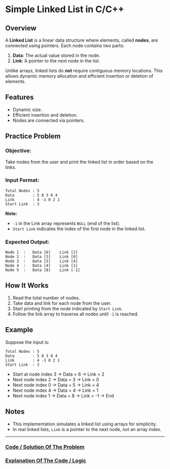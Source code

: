 # Simple Linked List in C/C++

## Overview

A **Linked List** is a linear data structure where elements, called **nodes**, are connected using pointers. Each node contains two parts:

1. **Data**: The actual value stored in the node.
2. **Link**: A pointer to the next node in the list.

Unlike arrays, linked lists do **not** require contiguous memory locations. This allows dynamic memory allocation and efficient insertion or deletion of elements.



## Features

* Dynamic size.
* Efficient insertion and deletion.
* Nodes are connected via pointers.



## Practice Problem

### Objective:

Take nodes from the user and print the linked list in order based on the links.

### Input Format:

```
Total Nodes : 5
Data        : 5 8 3 6 4
Link        : 4 -1 0 2 1
Start Link  : 3
```

**Note:**

* `-1` in the Link array represents `NULL` (end of the list).
* `Start Link` indicates the index of the first node in the linked list.

### Expected Output:

```
Node 1  :   Data [6]    Link [2]
Node 2  :   Data [3]    Link [0]
Node 3  :   Data [5]    Link [4]
Node 4  :   Data [4]    Link [1]
Node 5  :   Data [8]    Link [-1]
```



## How It Works

1. Read the total number of nodes.
2. Take data and link for each node from the user.
3. Start printing from the node indicated by `Start Link`.
4. Follow the link array to traverse all nodes until `-1` is reached.



## Example

Suppose the input is:

```
Total Nodes : 5
Data        : 5 8 3 6 4
Link        : 4 -1 0 2 1
Start Link  : 3
```

* Start at node index 3 → Data = 6 → Link = 2
* Next node index 2 → Data = 3 → Link = 0
* Next node index 0 → Data = 5 → Link = 4
* Next node index 4 → Data = 4 → Link = 1
* Next node index 1 → Data = 8 → Link = -1 → End



## Notes

* This implementation simulates a linked list using arrays for simplicity.
* In real linked lists, `Link` is a pointer to the next node, not an array index.

---

### [Code / Solution Of The Problem](https://github.com/rudrakaiser/DSA/blob/main/02_Data_Structures/LinkedList/Making_Linked_List/a_simple_linked_list.cpp)
### [Explanation Of The Code / Logic](https://github.com/rudrakaiser/DSA/blob/main/02_Data_Structures/LinkedList/Making_Linked_List/logical_explanation.md)